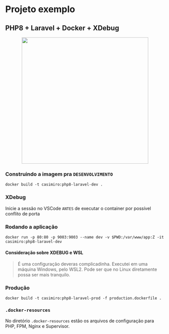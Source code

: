 # Projeto exemplo

## PHP8 + Laravel + Docker + XDebug

<p align="center"><a href="https://laravel.com" target="_blank"><img src="https://raw.githubusercontent.com/laravel/art/master/logo-lockup/5%20SVG/2%20CMYK/1%20Full%20Color/laravel-logolockup-cmyk-red.svg" width="400"></a></p>

### Construindo a imagem pra `DESENVOLVIMENTO`

```shell
docker build -t casimiro:php8-laravel-dev .
```

### XDebug

Inicie a sessão no VSCode `ANTES` de executar o container por possível conflito de porta

### Rodando a aplicação

```shell
docker run -p 80:80 -p 9003:9003 --name dev -v $PWD:/var/www/app:Z -it casimiro:php8-laravel-dev
```

#### Consideração sobre XDEBUG e WSL

> É uma configuração deveras complicadinha. Executei em uma máquina Windows, pelo WSL2. Pode ser que no Linux diretamente possa ser mais tranquilo.

### Produção

```shell
docker build -t casimiro:php8-laravel-prod -f production.dockerfile .
```

### `.docker-resources`

No diretório `.docker-resources` estão os arquivos de configuração para PHP, FPM, Nginx e Supervisor.
